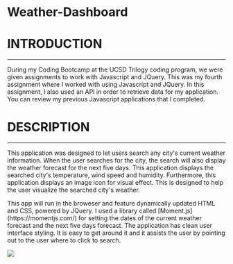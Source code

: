 # Weather-Dashboard

<h1>INTRODUCTION</h1>
<hr>
During my Coding Bootcamp at the UCSD Trilogy coding program, we were given assignments to work with Javascript and JQuery. This was my fourth assignment where I worked with using Javascript and JQuery. In this assignment, I also used an API in order to retrieve data for my application. You can review my previous Javascript applications that I completed.
<br>

<h1>DESCRIPTION</h1>
<hr>

<p>This application was designed to let users search any city's current weather information. When the user searches for the city, the search will also display the weather forecast for the next five days. This application displays the searched city's temperature, wind speed and humidity. Furthermore, this application displays an image icon for visual effect. This is designed to help the user visualize the searched city's weather.</p>

<p>This app will run in the broweser and feature dynamically updated HTML and CSS, powered by JQuery. I used a library called [Moment.js] (https://momentjs.com/) for setting the dates of the current weather forecast and the next five days forecast. The application has clean user interface styling. It is easy to get around it and it assists the user by pointing out to the user where to click to search.</p>

<img src="./images.pictureONE.png">
